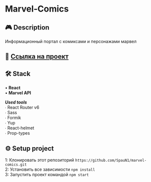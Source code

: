 # Marvel-Comics
## 🎮 Description
Информационный портал с комиксами и персонажами марвел

## 👀 [Ссылка на проект](https://marvel-comics-bay.vercel.app/)

 ## 🛠 Stack  
• **React**  
• **Marvel API**  

***Used tools***  
∙ React Router v6  
∙ Sass    
∙ Formik    
∙ Yup      
∙ React-helmet      
∙ Prop-types      



## ⚙️ Setup project
1:  Клонировать этот репозиторий ```https://github.com/SpauN1/marvel-comics.git```  
2:  Установить все зависимости ```npm install```  
3:  Запустить проект командой ```npm start``` 
